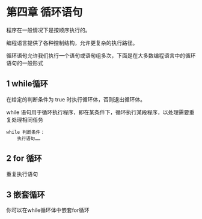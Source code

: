 # 第四章 循环语句
程序在一般情况下是按顺序执行的。

编程语言提供了各种控制结构，允许更复杂的执行路径。

循环语句允许我们执行一个语句或语句组多次，下面是在大多数编程语言中的循环语句的一般形式

## 1 while循环
在给定的判断条件为 true 时执行循环体，否则退出循环体。

while 语句用于循环执行程序，即在某条件下，循环执行某段程序，以处理需要重复处理相同任务
```
while 判断条件：
    执行语句……
```

## 2 for 循环
重复执行语句

## 3 嵌套循环
你可以在while循环体中嵌套for循环
